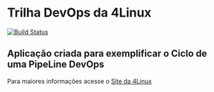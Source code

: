 # Trilha DevOps da 4Linux

<!-- Altere a Flag abaixo com sua URL do Travis -->
[![Build Status](https://travis-ci.org/cidgk/DevOpsLab-HelloWorld.svg?branch=master)](https://travis-ci.org/cidgk/DevOpsLab-HelloWorld)

## Aplicação criada para exemplificar o Ciclo de uma PipeLine DevOps


Para maiores informações acesse o [Site da 4Linux](https://www.4linux.com.br/cursos/devops)
